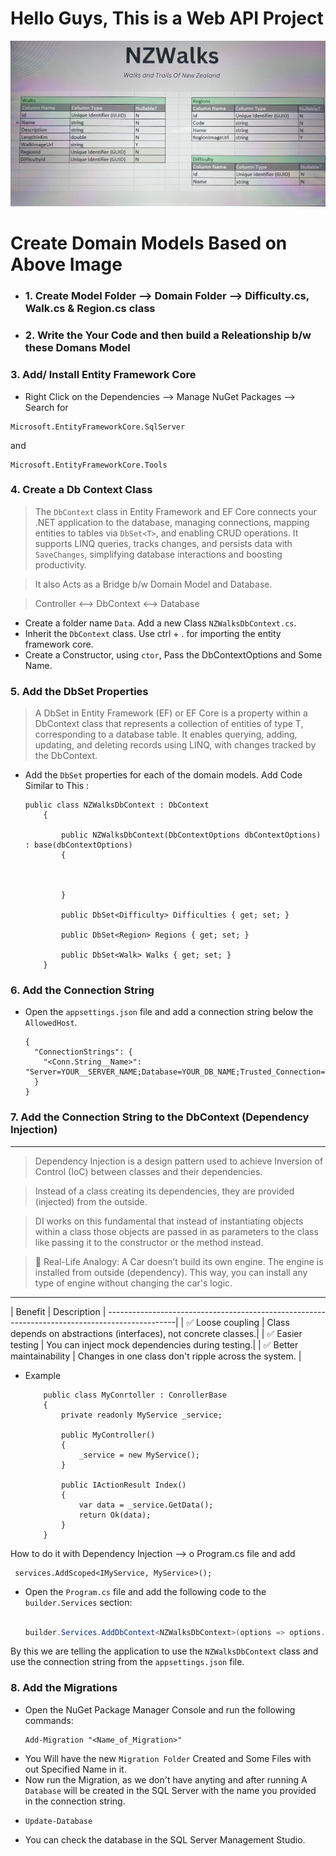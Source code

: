 ﻿# Hello Guys, This is a Web API Project

<img src="./Assets/NZWalks DDD.jpg" alt="My Image" />

# Create Domain Models Based on Above Image

- ### 1. Create Model Folder --> Domain Folder --> Difficulty.cs, Walk.cs & Region.cs class 
- ### 2. Write the Your Code and then build a Releationship b/w these Domans Model

### 3. Add/ Install Entity Framework Core

- Right Click on the Dependencies --> Manage NuGet Packages --> Search for 
``` 
Microsoft.EntityFrameworkCore.SqlServer 
``` 
and 
```
Microsoft.EntityFrameworkCore.Tools 
```
### 4. Create a Db Context Class
> The `DbContext` class in Entity Framework and EF Core connects your .NET application to the database, managing connections, mapping entities to tables via `DbSet<T>`, and enabling CRUD operations. It supports LINQ queries, tracks changes, and persists data with `SaveChanges`, simplifying database interactions and boosting productivity.

>It also Acts as a Bridge b/w Domain Model and Database.

> Controller <--> DbContext <--> Database	


- Create a folder name `Data`. Add a new Class `NZWalksDbContext.cs`.
- Inherit the `DbContext` class. Use ctrl + . for importing the entity framework core.
- Create a Constructor, using `ctor`, Pass the DbContextOptions and Some Name.

### 5. Add the DbSet Properties
> A DbSet<T> in Entity Framework (EF) or EF Core is a property within a DbContext class that represents a collection of entities of type T, corresponding to a database table. It enables querying, adding, updating, and deleting records using LINQ, with changes tracked by the DbContext.

- Add the `DbSet` properties for each of the domain models. Add Code Similar to This : 
    ```
    public class NZWalksDbContext : DbContext
        {

            public NZWalksDbContext(DbContextOptions dbContextOptions) : base(dbContextOptions)
            {

           
            
            }

            public DbSet<Difficulty> Difficulties { get; set; }

            public DbSet<Region> Regions { get; set; }

            public DbSet<Walk> Walks { get; set; }
        }
    ```
### 6. Add the Connection String
- Open the `appsettings.json` file and add a connection string below the `AllowedHost`.
    ```
    {
      "ConnectionStrings": {
        "<Conn.String__Name>": "Server=YOUR__SERVER_NAME;Database=YOUR_DB_NAME;Trusted_Connection=True;TrustServerCertificate=True;"
      }
    }
    ```

### 7. Add the Connection String to the DbContext (Dependency Injection)
---------------------------------------------------------------------------------
> Dependency Injection is a design pattern used to achieve Inversion of Control (IoC) between classes and their dependencies.

> Instead of a class creating its dependencies, they are provided (injected) from the outside.

> DI works on this fundamental that instead of instantiating objects within a class those objects are passed in as parameters to the class like passing it to the constructor or the method instead.

> 🧠 Real-Life Analogy: A Car doesn’t build its own engine. The engine is installed from outside (dependency). This way, you can install any type of engine without changing the car's logic.
---------------------------------------------------------------------------------

| Benefit                   | Description |
-----------------------------------------------------------------------------------------------|
| ✅ Loose coupling         | Class depends on abstractions (interfaces), not concrete classes.|
| ✅ Easier testing         | You can inject mock dependencies during testing.|
| ✅ Better maintainability | Changes in one class don't ripple across the system. |

- Example 
    ```
        public class MyConrtoller : ConrollerBase
        {
            private readonly MyService _service;

            public MyController()
            {
                _service = new MyService();
            }

            public IActionResult Index()
            {
                var data = _service.GetData();
                return Ok(data);
            }
        }
     ```

 How to do it with Dependency Injection --> o Program.cs file and add 

     services.AddScoped<IMyService, MyService>();


- Open the `Program.cs` file and add the following code to the `builder.Services` section:
    ```csharp

    builder.Services.AddDbContext<NZWalksDbContext>(options => options.UseSqlServer(builder.Configuration.GetConnectionString("ConnectionStringName")));

    ```
 By this we are telling the application to use the `NZWalksDbContext` class and use the connection string from the `appsettings.json` file.

### 8. Add the Migrations
- Open the NuGet Package Manager Console and run the following commands:
    ```
    Add-Migration "<Name_of_Migration>"
    ```
- You Will have the new `Migration Folder` Created and Some Files with out Specified Name in it.
- Now run the Migration, as we don't have anyting and after running A `Database` will be created in the SQL Server with the name you provided in the connection string.
- 
    ```
    Update-Database
    ```
- You can check the database in the SQL Server Management Studio.